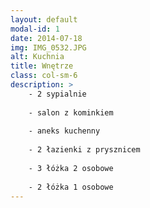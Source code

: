 ```yaml
---
layout: default
modal-id: 1
date: 2014-07-18
img: IMG_0532.JPG
alt: Kuchnia
title: Wnętrze
class: col-sm-6
description: >
    - 2 sypialnie
    
    - salon z kominkiem
    
    - aneks kuchenny
    
    - 2 łazienki z prysznicem
    
    - 3 łóżka 2 osobowe
    
    - 2 łóżka 1 osobowe
---
```

